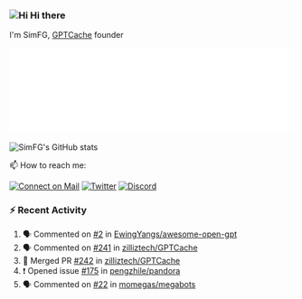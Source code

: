 ### <img src='https://qpluspicture.oss-cn-beijing.aliyuncs.com/6LjjQA/Hi.gif' alt='Hi' width="24"/> Hi there

I'm SimFG, [GPTCache](https://github.com/zilliztech/GPTCache) founder

![Metrics 👋](/metrics.plugin.followup.user.svg)

![SimFG's GitHub stats](https://github-readme-stats.vercel.app/api?username=SimFG&show_icons=true&theme=radical&count_private=true)

📫 How to reach me:

[![Connect on Mail](https://img.shields.io/badge/Ask%20me-anything-1abc9c.svg)](mailto:1142838399@qq.com)
[![Twitter](https://img.shields.io/twitter/follow/FogSim?style=social)](https://twitter.com/FogSim)
[![Discord](https://img.shields.io/discord/1092648432495251507?label=Discord&logo=discord)](https://discord.gg/Q8C6WEjSWV)

### :zap: Recent Activity

<!--START_SECTION:activity-->
1. 🗣 Commented on [#2](https://github.com/EwingYangs/awesome-open-gpt/issues/2) in [EwingYangs/awesome-open-gpt](https://github.com/EwingYangs/awesome-open-gpt)
2. 🗣 Commented on [#241](https://github.com/zilliztech/GPTCache/issues/241) in [zilliztech/GPTCache](https://github.com/zilliztech/GPTCache)
3. 🎉 Merged PR [#242](https://github.com/zilliztech/GPTCache/pull/242) in [zilliztech/GPTCache](https://github.com/zilliztech/GPTCache)
4. ❗️ Opened issue [#175](https://github.com/pengzhile/pandora/issues/175) in [pengzhile/pandora](https://github.com/pengzhile/pandora)
5. 🗣 Commented on [#22](https://github.com/momegas/megabots/issues/22) in [momegas/megabots](https://github.com/momegas/megabots)
<!--END_SECTION:activity-->

